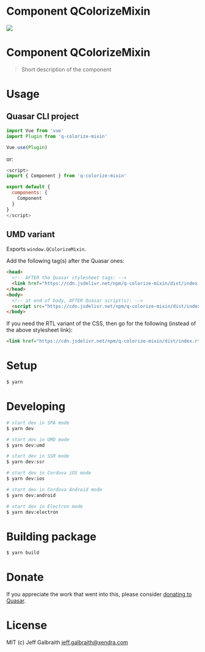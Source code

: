 # Component QColorizeMixin

<img src="https://img.shields.io/npm/v/q-colorize-mixin.svg?label=q-colorize-mixin">

# Component QColorizeMixin
> Short description of the component


# Usage

## Quasar CLI project

```js
import Vue from 'vue'
import Plugin from 'q-colorize-mixin'

Vue.use(Plugin)
```

or:

```js
<script>
import { Component } from 'q-colorize-mixin'

export default {
  components: {
    Component
  }
}
</script>
```

## UMD variant

Exports `window.QColorizeMixin`.

Add the following tag(s) after the Quasar ones:

```html
<head>
  <!-- AFTER the Quasar stylesheet tags: -->
  <link href="https://cdn.jsdelivr.net/npm/q-colorize-mixin/dist/index.min.css" rel="stylesheet" type="text/css">
</head>
<body>
  <!-- at end of body, AFTER Quasar script(s): -->
  <script src="https://cdn.jsdelivr.net/npm/q-colorize-mixin/dist/index.umd.min.js"></script>
</body>
```
If you need the RTL variant of the CSS, then go for the following (instead of the above stylesheet link):
```html
<link href="https://cdn.jsdelivr.net/npm/q-colorize-mixin/dist/index.rtl.min.css" rel="stylesheet" type="text/css">
```

# Setup
```bash
$ yarn
```

# Developing
```bash
# start dev in SPA mode
$ yarn dev

# start dev in UMD mode
$ yarn dev:umd

# start dev in SSR mode
$ yarn dev:ssr

# start dev in Cordova iOS mode
$ yarn dev:ios

# start dev in Cordova Android mode
$ yarn dev:android

# start dev in Electron mode
$ yarn dev:electron
```

# Building package
```bash
$ yarn build
```

# Donate
If you appreciate the work that went into this, please consider [donating to Quasar](https://donate.quasar.dev).

# License
MIT (c) Jeff Galbraith <jeff.galbraith@xendra.com>
